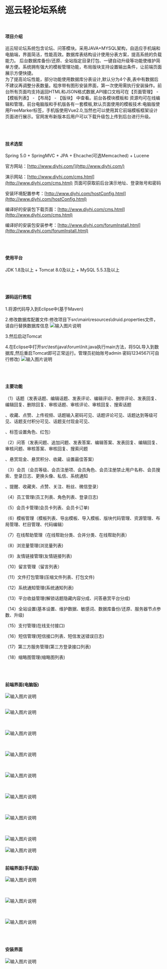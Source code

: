 # 巡云轻论坛系统

<br>

#### 项目介绍
巡云轻论坛系统包含论坛、问答模块。采用JAVA+MYSQL架构，自适应手机端和电脑端，界面简洁，性能高效。数据库表结构设计使用分表方案，提高系统的负载能力。 后台数据库备份/还原、全站指定目录打包、一键自动升级等功能使维护简单方便。系统拥有强大的模板管理功能，布局版块支持设置输出条件，让前端页面展示方便快捷。
<br>
为了提高论坛性能，部分功能使用数据库分表设计,默认分为4个表,表中有数据后不建议再调整分表数量。程序带有图形安装界面，第一次使用需执行安装操作。前台所有页面均支持返回HTML和JSON格式数据,API接口文档可在【页面管理】 - 【模板列表】 - 【布局】 - 【版块】 中查看。前台各模块模板和
资源均可在线编辑和管理。前台电脑版和手机版各有一套模板,默认页面使用的模板技术:电脑版使用FreeMarker标签，手机版使用Vue2.0,当然也可以使用其它前端模板框架设计页面进行展示。官网发布新版本后用户可以下载升级包上传到后台进行升级。


  
  <br><br>



#### 技术选型
Spring 5.0 + SpringMVC + JPA + Ehcache(可选Memcached) + Lucene


官方网站：[http://www.diyhi.com/](http://www.diyhi.com/)



演示网站：[http://www.diyhi.com/cms.html](http://www.diyhi.com/cms.html) 页面可获取前后台演示地址、登录账号和密码



安装环境配置参考：[http://www.diyhi.com/hostConfig.html](http://www.diyhi.com/hostConfig.html)



编译好的安装包下载页面：[http://www.diyhi.com/cms.html](http://www.diyhi.com/cms.html)



编译好的安装包安装参考：[http://www.diyhi.com/forumInstall.html](http://www.diyhi.com/forumInstall.html)


<br><br>
#### 使用平台
JDK 1.8及以上 + Tomcat 8.0及以上 + MySQL 5.5.3及以上

<br><br>
#### 源码运行教程

1.将源代码导入到Eclipse中(基于Maven)


2.修改数据库配置文件:修改项目下src\main\resources\druid.properties文件，请自行替换数据库信息
![输入图片说明](https://raw.githubusercontent.com/diyhi/bbs/master/image/100.png "100.png")

3.然后启动Tomcat


4.在Eclipse中打开src\test\java\forum\Init.java执行main方法，将SQL导入到数据库,然后重启Tomcat即可正常运行。管理员初始账号admin 密码1234567(可自行修改)
![输入图片说明](https://raw.githubusercontent.com/diyhi/bbs/master/image/200.png "200.png")



<br><br>
#### 主要功能
（1）话题（发表话题、编辑话题、发表评论、编辑评论、删除评论、发表回复、编辑回复、删除回复、审核话题、审核评论、审核回复、搜索话题

、收藏、点赞、上传视频、话题输入密码可见、话题评论可见、话题达到等级可见、话题支付积分可见、话题支付现金可见、

、标签设置角色、红包）


（2）问答（发表问题、追加问题、发表答案、编辑答案、发表回复、编辑回复、审核问题、审核答案、审核回复、搜索问题

、悬赏现金、悬赏积分、收藏、设置最佳答案）

（3）会员（会员等级、会员注册项、会员角色、会员注册禁止用户名称、会员搜索、登录日志、更换头像、私信、系统通知

、提醒、收藏夹、点赞、关注、粉丝、微信登录）

（4）员工管理(员工列表、角色列表、登录日志) 

（5）会员卡管理(会员卡列表、会员卡订单) 

（6）模板管理（模板列表、导出模板、导入模板、版块代码管理、资源管理、布局管理、栏目管理、代码编辑）

（7）在线帮助管理（在线帮助分类、合并分类、在线帮助列表）

（8）浏览量管理(浏览量列表)

（9）友情链接管理(友情链接列表)

（10）留言管理（留言列表）

（11）文件打包管理(压缩文件列表、打包文件)

（12）系统通知管理(系统通知列表)

（13）平台收益管理(解锁话题隐藏内容分成、问答悬赏平台分成)

（14）全站设置(基本设置、维护数据、敏感词、数据库备份/还原、服务器节点参数、升级)

（15）支付管理(在线支付接口)

（16）短信管理(短信接口列表、短信发送错误日志)

（17）第三方服务管理(第三方登录接口列表)

（18）缩略图管理(缩略图列表) 



<br><br>
#### 前端界面(电脑版)
![输入图片说明](https://raw.githubusercontent.com/diyhi/bbs/master/image/1.jpg "1.jpg")
<br><br>

![输入图片说明](https://raw.githubusercontent.com/diyhi/bbs/master/image/2.jpg "2.jpg")

<br><br>
![输入图片说明](https://raw.githubusercontent.com/diyhi/bbs/master/image/3.jpg "3.jpg")

<br><br>
![输入图片说明](https://raw.githubusercontent.com/diyhi/bbs/master/image/4.jpg "4.jpg")

<br><br>
![输入图片说明](https://raw.githubusercontent.com/diyhi/bbs/master/image/5.jpg "5.jpg")

<br><br>
![输入图片说明](https://raw.githubusercontent.com/diyhi/bbs/master/image/6.jpg "6.jpg")

<br><br>
![输入图片说明](https://raw.githubusercontent.com/diyhi/bbs/master/image/7.jpg "7.jpg")

<br><br>
![输入图片说明](https://raw.githubusercontent.com/diyhi/bbs/master/image/8.jpg "8.jpg")
<br><br>
![输入图片说明](https://raw.githubusercontent.com/diyhi/bbs/master/image/9.jpg "9.jpg")
<br><br>

#### 前端界面(手机版)
![输入图片说明](https://raw.githubusercontent.com/diyhi/bbs/master/image/m1.jpg "m1.jpg")

<br><br>
![输入图片说明](https://raw.githubusercontent.com/diyhi/bbs/master/image/m2.jpg "m2.jpg")

<br><br>
![输入图片说明](https://raw.githubusercontent.com/diyhi/bbs/master/image/m3.jpg "m3.jpg")

<br><br>
#### 安装界面

![输入图片说明](https://raw.githubusercontent.com/diyhi/bbs/master/image/600.png "600.png")






